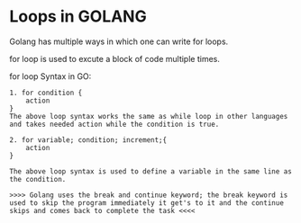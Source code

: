 # Loops in GOLANG

Golang has multiple ways in which one can write for loops.

for loop is used to excute a block of code multiple times.

for loop Syntax in GO:
    
    1. for condition {
        action
    }
    The above loop syntax works the same as while loop in other languages and takes needed action while the condition is true.

    2. for variable; condition; increment;{
        action
    }

    The above loop syntax is used to define a variable in the same line as the condition.

    >>>> Golang uses the break and continue keyword; the break keyword is used to skip the program immediately it get's to it and the continue skips and comes back to complete the task <<<<